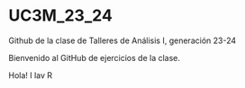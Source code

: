 # UC3M_23_24
Github de la clase de Talleres de Análisis I, generación 23-24

Bienvenido al GitHub de ejercicios de la clase. 

Hola! I lav R
